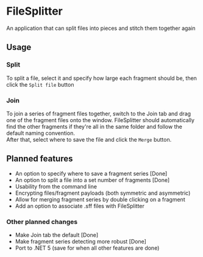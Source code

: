# FileSplitter
 An application that can split files into pieces and stitch them together again

## Usage
### Split
To split a file, select it and specify how large each fragment should be, then click the `Split file` button

### Join
To join a series of fragment files together, switch to the Join tab and drag one of the fragment files onto the window. FileSplitter should automatically find the other fragments if they're all in the same folder and follow the default naming convention.  
After that, select where to save the file and click the `Merge` button.

## Planned features
* An option to specify where to save a fragment series [Done]
* An option to split a file into a set number of fragments [Done]
* Usability from the command line
* Encrypting files/fragment payloads (both symmetric and asymmetric)
* Allow for merging fragment series by double clicking on a fragment
* Add an option to associate .sff files with FileSplitter

### Other planned changes
* Make Join tab the default [Done]
* Make fragment series detecting more robust [Done]
* Port to .NET 5 (save for when all other features are done)